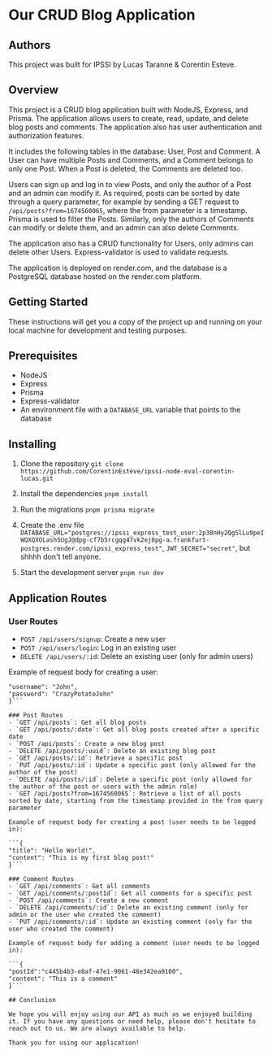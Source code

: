 # Our CRUD Blog Application

## Authors
This project was built for IPSSI by Lucas Taranne & Corentin Esteve.

## Overview
This project is a CRUD blog application built with NodeJS, Express, and Prisma. The application allows users to create, read, update, and delete blog posts and comments. The application also has user authentication and authorization features.

It includes the following tables in the database: User, Post and Comment. A User can have multiple Posts and Comments, and a Comment belongs to only one Post. When a Post is deleted, the Comments are deleted too.

Users can sign up and log in to view Posts, and only the author of a Post and an admin can modify it. As required, posts can be sorted by date through a query parameter, for example by sending a GET request to `/api/posts?from=1674560065`, where the from parameter is a timestamp. Prisma is used to filter the Posts. Similarly, only the authors of Comments can modify or delete them, and an admin can also delete Comments.

The application also has a CRUD functionality for Users, only admins can delete other Users. Express-validator is used to validate requests.

The application is deployed on render.com, and the database is a PostgreSQL database hosted on the render.com platform.

## Getting Started
These instructions will get you a copy of the project up and running on your local machine for development and testing purposes.

## Prerequisites
- NodeJS
- Express
- Prisma
- Express-validator
- An environment file with a `DATABASE_URL` variable that points to the database

## Installing
1. Clone the repository
`git clone https://github.com/CorentinEsteve/ipssi-node-eval-corentin-lucas.git`

2. Install the dependencies
`pnpm install`

3. Run the migrations
`pnpm prisma migrate`

4. Create the .env file
`DATABASE_URL="postgres://ipssi_express_test_user:2p38nHy2QgSlLu9peIWQXQXOLashSUgJ@dpg-cf7b5rcgqg47vk2ej8pg-a.frankfurt-postgres.render.com/ipssi_express_test"`, `JWT_SECRET="secret"`, but shhhh don't tell anyone.

5. Start the development server
`pnpm run dev`

## Application Routes

### User Routes
- `POST /api/users/signup`: Create a new user
- `POST /api/users/login`: Log in an existing user
- `DELETE /api/users/:id`: Delete an existing user (only for admin users)

Example of request body for creating a user:

```{
"username": "John",
"password": "CrazyPotatoJohn"
}```

### Post Routes
- `GET /api/posts`: Get all blog posts
- `GET /api/posts/:date`: Get all blog posts created after a specific date
- `POST /api/posts`: Create a new blog post
- `DELETE /api/posts/:uuid`: Delete an existing blog post
- `GET /api/posts/:id`: Retrieve a specific post
- `PUT /api/posts/:id`: Update a specific post (only allowed for the author of the post)
- `DELETE /api/posts/:id`: Delete a specific post (only allowed for the author of the post or users with the admin role)
- `GET /api/posts?from=1674560065`: Retrieve a list of all posts sorted by date, starting from the timestamp provided in the from query parameter

Example of request body for creating a post (user needs to be logged in):

```{
"title": "Hello World!",
"content": "This is my first blog post!"
}```

### Comment Routes
- `GET /api/comments`: Get all comments
- `GET /api/comments/:postId`: Get all comments for a specific post
- `POST /api/comments`: Create a new comment
- `DELETE /api/comments/:id`: Delete an existing comment (only for admin or the user who created the comment)
- `PUT /api/comments/:id`: Update an existing comment (only for the user who created the comment)

Example of request body for adding a comment (user needs to be logged in):

```{
"postId":"c445b4b3-e8af-47e1-9061-48e342ea0100",
"content": "This is a comment"
}```

## Conclusion

We hope you will enjoy using our API as much as we enjoyed building it. If you have any questions or need help, please don't hesitate to reach out to us. We are always available to help.

Thank you for using our application! 
